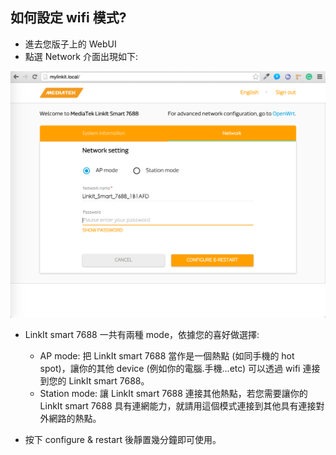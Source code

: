 ## 如何設定 wifi 模式?

* 進去您版子上的 WebUI
* 點選 Network 介面出現如下:

![](network.png)

* LinkIt smart 7688 一共有兩種 mode，依據您的喜好做選擇:
    * AP mode: 把 LinkIt smart 7688 當作是一個熱點 (如同手機的 hot spot)，讓你的其他 device (例如你的電腦.手機...etc) 可以透過 wifi 連接到您的 LinkIt smart 7688。
    * Station mode: 讓 LinkIt smart 7688 連接其他熱點，若您需要讓你的 LinkIt smart 7688 具有連網能力，就請用這個模式連接到其他具有連接對外網路的熱點。
    
* 按下 configure & restart 後靜置幾分鐘即可使用。
 

